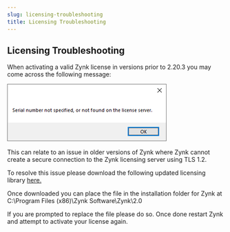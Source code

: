 ```yaml
---
slug: licensing-troubleshooting
title: Licensing Troubleshooting
---
```


## Licensing Troubleshooting

When activating a valid Zynk license in versions prior to 2.20.3 you may come across the following message:

![Licensing Error](/assets/images/general/license.png "Licensing Error")

This can relate to an issue in older versions of Zynk where Zynk cannot create a secure connection to the Zynk licensing server using TLS 1.2.

To resolve this issue please download the following updated licensing library [here.](http://downloads.zynk.com/files/Internetware.Licensing.dll)

Once downloaded you can place the file in the installation folder for Zynk at C:\Program Files (x86)\Zynk Software\Zynk\2.0

If you are prompted to replace the file please do so. Once done restart Zynk and attempt to activate your license again.
